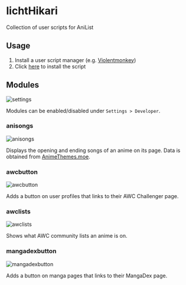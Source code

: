 # lichtHikari

Collection of user scripts for AniList

## Usage

1. Install a user script manager (e.g. [Violentmonkey](https://violentmonkey.github.io/))
2. Click [here](https://lichthagel.github.io/lichtHikari/lichtHikari.user.js) to install the script

## Modules

![settings](./assets/settings.webp)

Modules can be enabled/disabled under `Settings > Developer`.

### anisongs

![anisongs](./assets/anisongs.webp)

Displays the opening and ending songs of an anime on its page.
Data is obtained from [AnimeThemes.moe](https://animethemes.moe/).

### awcbutton

![awcbutton](./assets/awcbutton.webp)

Adds a button on user profiles that links to their AWC Challenger page.

### awclists

![awclists](./assets/awclists.webp)

Shows what AWC community lists an anime is on.

### mangadexbutton

![mangadexbutton](./assets/mangadexbutton.webp)

Adds a button on manga pages that links to their MangaDex page.
